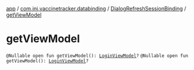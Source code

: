 [app](../../index.md) / [com.jnj.vaccinetracker.databinding](../index.md) / [DialogRefreshSessionBinding](index.md) / [getViewModel](./get-view-model.md)

# getViewModel

`@Nullable open fun getViewModel(): `[`LoginViewModel`](../../com.jnj.vaccinetracker.login/-login-view-model/index.md)`?`
`@Nullable open fun getViewModel(): `[`LoginViewModel`](../../com.jnj.vaccinetracker.login/-login-view-model/index.md)`?`